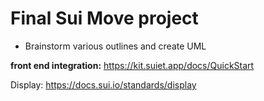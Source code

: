 # Final Sui Move project

- Brainstorm various outlines and create UML

**front end integration:**
https://kit.suiet.app/docs/QuickStart

Display:
https://docs.sui.io/standards/display